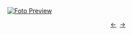 [![Foto Preview](preview/project-200.avif)](https://DominicNikolai.github.io/project-200)

<div align="center" style="display: flex; justify-content: center;">
  <a  href="https://github.com/DominicNikolai/project-199" target="_blank">&#8592;</a>
  &nbsp;&nbsp;
  <a  href="https://github.com/DominicNikolai/project-201" target="_blank">&#8594;</a>
</div>
